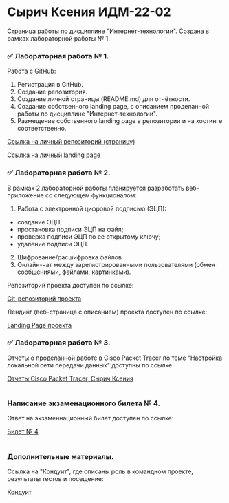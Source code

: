 # Сырич Ксения ИДМ-22-02
Страница работы по дисциплине "Интернет-технологии". Создана в рамках лабораторной работы № 1.

### ✅ Лабораторная работа № 1.

Работа с GitHub: 
1. Регистрация в GitHub.
2. Создание репозитория.
3. Создание личной страницы (README.md) для отчётности.
5. Создание собственного landing page, с описанием проделанной работы по дисциплине "Интернет-технологии".
6. Размещение собственного landing page в репозитории и на хостинге соответственно.

[Ссылка на личный репозиторий (страницу)](https://github.com/kxenki/IT_SyrichKseniia_22-02)

[Ссылка на личный landing page](https://kxenki.github.io/)

### ✅ Лабораторная работа № 2.
В рамках 2 лабораторной работы планируется разработать веб-приложение со следующем функционалом:

1. Работа с электронной цифровой подписью (ЭЦП):
- создание ЭЦП;
- простановка подписи ЭЦП на файл;
- проверка подписи ЭЦП по ее открытому ключу;
- удаление подписи ЭЦП.
2. Шифрование/расшифровка файлов.
3. Онлайн-чат между зарегистрированными пользователями (обмен сообщениями, файлами, картинками).


Репозиторий проекта доступен по ссылке:

[Git-репозиторий проекта](https://github.com/kxenki/IT_Project)

Лендинг (веб-страница с описанием) проекта доступен по ссылке: 

[Landing Page проекта](https://github.com/kxenki/IT_SyrichKseniia_22-02)


### ✅ Лабораторная работа № 3.

Отчеты о проделанной работе в Cisco Packet Tracer по теме "Настройка локальной сети передачи данных" доступны по ссылке:

[Отчеты Cisco Packet Tracer, Сырич Ксения](https://drive.google.com/drive/folders/1AV4jVcu9noetbfa_nWdX42IZAnEYkyI_?usp=sharing)
#
### Написание экзаменационного билета № 4.
Ответ на экзаменнационный билет доступен по ссылке:

[Билет № 4](https://github.com/stankin/inet-2022/wiki/exam04)
#
### Дополнительные материалы.

Ссылка на "Кондуит", где описаны роль в командном проекте, результаты тестов и посещение:

[Кондуит](https://docs.google.com/spreadsheets/d/1ypxgDUpNsaAK5PH90dTfGKdtDnWaeEDWfupEbDokN6A/edit?usp=sharing)

